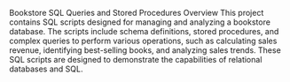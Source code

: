 Bookstore SQL Queries and Stored Procedures
Overview
This project contains SQL scripts designed for managing and analyzing a bookstore database. The scripts include schema definitions, stored procedures, and complex queries to perform various operations, such as calculating sales revenue, identifying best-selling books, and analyzing sales trends. These SQL scripts are designed to demonstrate the capabilities of relational databases and SQL.
